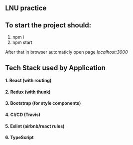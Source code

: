 ## LNU practice

## To start the project should:

1. npm i
2. npm start

After that in browser automaticly open page _localhost:3000_

## Tech Stack used by Application

#### 1. React (with routing)

#### 2. Redux (with thunk)

#### 3. Bootstrap (for style components)

#### 4. CI/CD (Travis)

#### 5. Eslint (airbnb/react rules)

#### 6. TypeScript
